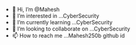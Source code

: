 - 👋 Hi, I’m @Mahesh
- 👀 I’m interested in ...CyberSecurity
- 🌱 I’m currently learning ...CyberSecurity
- 💞️ I’m looking to collaborate on ...CyberSecurity
- 📫 How to reach me ...Mahesh250b   github id

<!---
Mahesh250b/Mahesh250b is a ✨ special ✨ repository because its `README.md` (this file) appears on your GitHub profile.
You can click the Preview link to take a look at your changes.
--->
